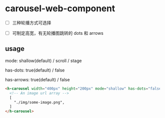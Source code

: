 # carousel-web-component

- [ ] 三种轮播方式可选择

- [ ] 可制定高宽，有无轮播图跳转的 dots 和 arrows

## usage

mode: shallow(default) / scroll / stage

has-dots: true(default) / false

has-arrows: true(default) / false

```html
<h-carousel width="400px" height="200px" mode="shallow" has-dots="false" has-arrows="true">
  <!-- An image url array -->
  [
    "./img/some-image.png", 
  ]
</h-carousel>
```
